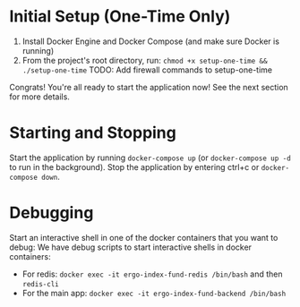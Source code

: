 # Initial Setup (One-Time Only)
1. Install Docker Engine and Docker Compose (and make sure Docker is running)
2. From the project's root directory, run: `chmod +x setup-one-time && ./setup-one-time`
TODO: Add firewall commands to setup-one-time

Congrats! You're all ready to start the application now! See the next section for more details.

# Starting and Stopping
Start the application by running `docker-compose up` (or `docker-compose up -d` to run in the background). Stop the application by entering ctrl+c or `docker-compose down`.

# Debugging
Start an interactive shell in one of the docker containers that you want to debug:
We have debug scripts to start interactive shells in docker containers:
* For redis: `docker exec -it ergo-index-fund-redis /bin/bash` and then `redis-cli`
* For the main app: `docker exec -it ergo-index-fund-backend /bin/bash`
